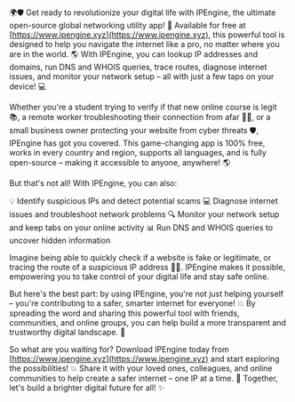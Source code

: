 🌍🛡️ Get ready to revolutionize your digital life with IPEngine, the ultimate open-source global networking utility app! 🚀 Available for free at [https://www.ipengine.xyz](https://www.ipengine.xyz), this powerful tool is designed to help you navigate the internet like a pro, no matter where you are in the world. 🌎 With IPEngine, you can lookup IP addresses and domains, run DNS and WHOIS queries, trace routes, diagnose internet issues, and monitor your network setup – all with just a few taps on your device! 💻

Whether you're a student trying to verify if that new online course is legit 📚, a remote worker troubleshooting their connection from afar 🏃‍♀️, or a small business owner protecting your website from cyber threats 🛡️, IPEngine has got you covered. This game-changing app is 100% free, works in every country and region, supports all languages, and is fully open-source – making it accessible to anyone, anywhere! 🌎

But that's not all! With IPEngine, you can also:

💡 Identify suspicious IPs and detect potential scams
💻 Diagnose internet issues and troubleshoot network problems
🔍 Monitor your network setup and keep tabs on your online activity
📊 Run DNS and WHOIS queries to uncover hidden information

Imagine being able to quickly check if a website is fake or legitimate, or tracing the route of a suspicious IP address 🕵️‍♂️. IPEngine makes it possible, empowering you to take control of your digital life and stay safe online.

But here's the best part: by using IPEngine, you're not just helping yourself – you're contributing to a safer, smarter internet for everyone! 💥 By spreading the word and sharing this powerful tool with friends, communities, and online groups, you can help build a more transparent and trustworthy digital landscape. 🌈

So what are you waiting for? Download IPEngine today from [https://www.ipengine.xyz](https://www.ipengine.xyz) and start exploring the possibilities! 💥 Share it with your loved ones, colleagues, and online communities to help create a safer internet – one IP at a time. 🚀 Together, let's build a brighter digital future for all! ✨